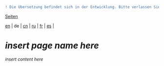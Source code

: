 ```diff
! Die Übersetzung befindet sich in der Entwicklung. Bitte verlassen Sie sich auf die englische Originalversion.
```

[Seiten](https://github.com/syncloud/docs/blob/master/de/index.md#seiten)

[en](https://github.com/syncloud/platform/wiki/Slow) | 
de | 
[cn](https://github.com/syncloud/docs/blob/master/cn/content/Slow.md) | 
[ru](https://github.com/syncloud/docs/blob/master/ru/content/Slow.md) | 
[fr](https://github.com/syncloud/docs/blob/master/fr/content/Slow.md) | 
[es](https://github.com/syncloud/docs/blob/master/es/content/Slow.md) | 

# *insert page name here*

*insert content here*
